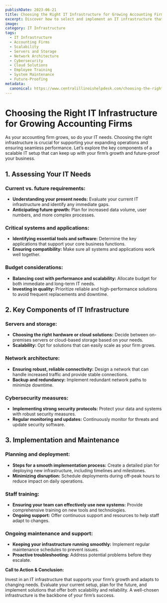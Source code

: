 ```yaml
---
publishDate: 2023-06-21  
title: Choosing the Right IT Infrastructure for Growing Accounting Firms  
excerpt: Discover how to select and implement an IT infrastructure that supports your accounting firm's growth and future-proofs your business.  
image:  
category: IT Infrastructure  
tags:
  - IT Infrastructure
  - Accounting Firms
  - Scalability
  - Servers and Storage
  - Network Architecture
  - Cybersecurity
  - Cloud Solutions
  - Employee Training
  - System Maintenance
  - Future-Proofing
metadata:
  canonical: https://www.centralillinoishelpdesk.com/choosing-the-right-it-infrastructure-for-growing-accounting-firms
---
```


# Choosing the Right IT Infrastructure for Growing Accounting Firms

As your accounting firm grows, so do your IT needs. Choosing the right infrastructure is crucial for supporting your expanding operations and ensuring seamless performance. Let’s explore the key components of a scalable IT setup that can keep up with your firm’s growth and future-proof your business.

## 1. Assessing Your IT Needs

### Current vs. future requirements:

- **Understanding your present needs:** Evaluate your current IT infrastructure and identify any immediate gaps.
- **Anticipating future growth:** Plan for increased data volume, user numbers, and more complex processes.

### Critical systems and applications:

- **Identifying essential tools and software:** Determine the key applications that support your core business functions.
- **Ensuring compatibility:** Make sure all systems and applications work well together.

### Budget considerations:

- **Balancing cost with performance and scalability:** Allocate budget for both immediate and long-term IT needs.
- **Investing in quality:** Prioritize reliable and high-performance solutions to avoid frequent replacements and downtime.

## 2. Key Components of IT Infrastructure

### Servers and storage:

- **Choosing the right hardware or cloud solutions:** Decide between on-premises servers or cloud-based storage based on your needs.
- **Scalability:** Opt for solutions that can easily scale as your firm grows.

### Network architecture:

- **Ensuring robust, reliable connectivity:** Design a network that can handle increased traffic and provide stable connections.
- **Backup and redundancy:** Implement redundant network paths to minimize downtime.

### Cybersecurity measures:

- **Implementing strong security protocols:** Protect your data and systems with robust security measures.
- **Regular monitoring and updates:** Continuously monitor for threats and update security software.

## 3. Implementation and Maintenance

### Planning and deployment:

- **Steps for a smooth implementation process:** Create a detailed plan for deploying new infrastructure, including timelines and milestones.
- **Minimizing disruption:** Schedule deployments during off-peak hours to reduce impact on daily operations.

### Staff training:

- **Ensuring your team can effectively use new systems:** Provide comprehensive training on new tools and technologies.
- **Ongoing support:** Offer continuous support and resources to help staff adapt to changes.

### Ongoing maintenance and support:

- **Keeping your infrastructure running smoothly:** Implement regular maintenance schedules to prevent issues.
- **Proactive troubleshooting:** Address potential problems before they escalate.

**Call to Action & Conclusion:**

Invest in an IT infrastructure that supports your firm’s growth and adapts to changing needs. Evaluate your current setup, plan for the future, and implement solutions that offer both scalability and reliability. A well-chosen infrastructure is the backbone of your firm’s success.